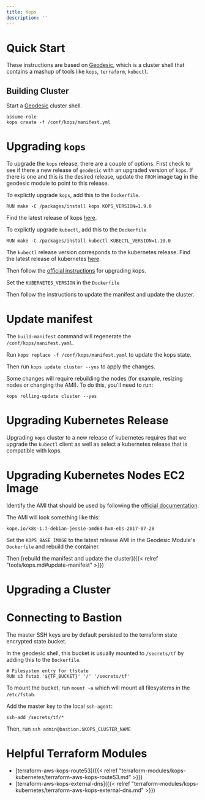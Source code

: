 ```yaml
---
title: Kops
description: ''
---
```


# Quick Start

These instructions are based on [Geodesic](/geodesic), which is a cluster shell that contains a mashup of tools like `kops`, `terraform`, `kubectl`.

## Building Cluster

Start a [Geodesic](/geodesic) cluster shell.

```
assume-role
kops create -f /conf/kops/manifest.yml
```

# Upgrading `kops`

To upgrade the `kops` release, there are a couple of options. First check to see if there a new release of `geodesic` with an upgraded version of `kops`. If there is one and this is the desired release, update the `FROM` image tag in the geodesic module to point to this release.

To explictly upgrade `kops`, add this to the `Dockerfile`.

```
RUN make -C /packages/install kops KOPS_VERSION=1.9.0
```

Find the latest release of kops [here](https://github.com/kubernetes/kops/releases).

To explictly upgrade `kubectl`, add this to the `Dockerfile`
```
RUN make -C /packages/install kubectl KUBECTL_VERSION=1.10.0
```
 The `kubectl` release version corresponds to the kubernetes release. Find the latest release of kubernetes [here](https://github.com/kubernetes/kubernetes/releases).

 Then follow the [official instructions](https://github.com/kubernetes/kops/blob/master/docs/upgrade.md) for upgrading kops.

Set the `KUBERNETES_VERSION` in the `Dockerfile`

Then follow the instructions to update the manifest and update the cluster.


# Update manifest

The `build-manifest` command will regenerate the `/conf/kops/manifest.yaml`.

Run `kops replace -f /conf/kops/manifest.yaml` to update the kops state.

Then run `kops update cluster --yes` to apply the changes.

Some changes will require rebuilding the nodes (for example, resizing nodes or changing the AMI). To do this, you'll need to run:

```
kops rolling-update cluster --yes
```

# Upgrading Kubernetes Release

Upgrading `kops` cluster to a new release of kubernetes requires that we upgrade the `kubectl` client as well as select a kubernetes release that is compatible with kops.

# Upgrading Kubernetes Nodes EC2 Image

Identify the AMI that should be used by following the [official documentation](https://github.com/kubernetes/kops/blob/master/docs/images.md).

The AMI will look something like this:
```
kope.io/k8s-1.7-debian-jessie-amd64-hvm-ebs-2017-07-28
```

Set the `KOPS_BASE_IMAGE` to the latest release AMI in the Geodesic Module's `Dockerfile` and rebuild the container.

Then [rebuild the manifest and update the cluster]({{< relref "tools/kops.md#update-manifest" >}})


# Upgrading a Cluster

# Connecting to Bastion

The master SSH keys are by default persisted to the terraform state encrypted state bucket.

In the geodesic shell, this bucket is usually mounted to `/secrets/tf` by adding this to the `Dockerfile`.

```
# Filesystem entry for tfstate
RUN s3 fstab '${TF_BUCKET}' '/' '/secrets/tf'
```

To mount the bucket, run `mount -a` which will mount all filesystems in the `/etc/fstab`.

Add the master key to the local `ssh-agent`:

```
ssh-add /secrets/tf/*
```

Then, run `ssh admin@bastion.$KOPS_CLUSTER_NAME`



# Helpful Terraform Modules

- [terraform-aws-kops-route53]({{< relref "terraform-modules/kops-kubernetes/terraform-aws-kops-route53.md" >}})
- [terraform-aws-kops-external-dns]({{< relref "terraform-modules/kops-kubernetes/terraform-aws-kops-external-dns.md" >}})
